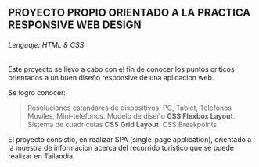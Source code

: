 ## PROYECTO PROPIO ORIENTADO A LA PRACTICA RESPONSIVE WEB DESIGN
###### Lenguaje: HTML & CSS

Este proyecto se llevo a cabo con el fin de conocer los puntos criticos
orientados a un buen diseño responsive de una aplicacion web.

Se logro conocer: 
> Resoluciones estándares de dispositivos: PC, Tablet, Telefonos Moviles, Mini-telefonos.
> Modelo de diseño **CSS Flexbox Layout**.
> Sistema de cuadriculas **CSS Grid Layout**.
> CSS Breakpoints.

El proyecto consistio, en realizar SPA (single-page application), orientado a la muestra de informacion
acerca del recorrido turistico que se puede realizar en Tailandia.